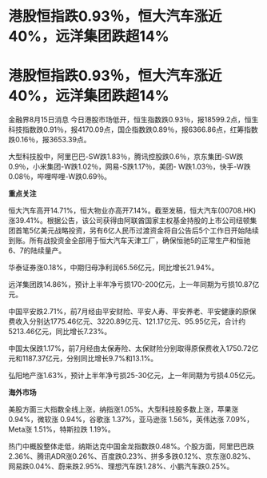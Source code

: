 # 港股恒指跌0.93％，恒大汽车涨近40%，远洋集团跌超14%

# 港股恒指跌0.93％，恒大汽车涨近40%，远洋集团跌超14%

金融界8月15日消息
今日港股市场低开，恒生指数跌0.93％，报18599.2点，恒生科技指数跌0.91％，报4170.09点，国企指数跌0.89％，报6366.86点，红筹指数跌0.16％，报3653.39点。

大型科技股中，阿里巴巴-SW跌1.83％，腾讯控股跌0.6％，京东集团-SW跌0.9％，小米集团-W跌1.02％，网易-S跌1.17％，美团-
W跌1.03％，快手-W跌0.08％，哔哩哔哩-W跌0.69％。

**重点关注**

恒大汽车高开14.71%，恒大物业亦高开7.14%。截至发稿，恒大汽车(00708.HK)涨39.41%。根据公告，该公司获得由阿联酋国家主权基金持股的上市公司纽顿集团首笔5亿美元战略投资，另有6亿人民币过渡资金将自公告后5个工作日开始陆续到账。所有战投资金全部用于恒大汽车天津工厂，确保恒驰5的正常生产和恒驰6、7的陆续量产。

华泰证券涨0.18%，中期归母净利润65.56亿元，同比增长21.94%。

远洋集团跌14.86%，预计上半年净亏损170-200亿元，上一年同期为亏损10.87亿元。

中国平安跌2.71%，前7月经由平安财险、平安人寿、平安养老、平安健康的原保费收入分别达1775.46亿元、3220.89亿元、121.17亿元、95.95亿元，合计约5213.46亿元，同比增长7.23%。

中国太保跌1.17%，前7月经由太保寿险、太保财险分别取得原保费收入1750.72亿元和1187.37亿元，分别同比增长9.7%和13.1%。

弘阳地产涨1.63%，预计上半年净亏损25-30亿元，上一年同期为亏损4.05亿元。

**海外市场**

美股方面三大指数全线上涨，纳指涨1.05%。大型科技股多数上涨，苹果涨 0.94%，微软涨 0.94%，谷歌涨 1.37%，亚马逊涨 1.56%，英伟达涨
7.09%，Meta涨 1.51%，特斯拉跌 1.19%。

热门中概股整体走低，纳斯达克中国金龙指数跌0.48%。个股方面，阿里巴巴跌2.36%、腾讯ADR涨0.26%、百度跌0.23%、拼多多跌0.12%、京东涨0.82%、网易跌0.04%、蔚来跌2.95%、理想汽车跌1.28%、小鹏汽车跌0.25%。

